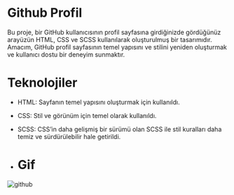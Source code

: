 # Github Profil 

Bu proje, bir GitHub kullanıcısının profil sayfasına girdiğinizde gördüğünüz arayüzün HTML, CSS ve SCSS kullanılarak oluşturulmuş bir tasarımıdır. Amacım, GitHub profil sayfasının temel yapısını ve stilini yeniden oluşturmak ve kullanıcı dostu bir deneyim sunmaktır.

# Teknolojiler
- HTML: Sayfanın temel yapısını oluşturmak için kullanıldı.
- CSS: Stil ve görünüm için temel olarak kullanıldı.
- SCSS: CSS’in daha gelişmiş bir sürümü olan SCSS ile stil kuralları daha temiz ve sürdürülebilir hale getirildi.

- # Gif
  
![github](https://github.com/user-attachments/assets/41604972-137f-4aea-889e-1d7629725ab0)
